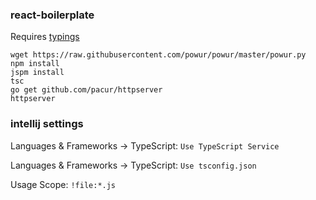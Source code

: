 ### react-boilerplate

Requires [typings](https://github.com/typings/typings)

```
wget https://raw.githubusercontent.com/powur/powur/master/powur.py
npm install
jspm install
tsc
go get github.com/pacur/httpserver
httpserver
```

### intellij settings

Languages & Frameworks -> TypeScript: `Use TypeScript Service`

Languages & Frameworks -> TypeScript: `Use tsconfig.json`

Usage Scope: `!file:*.js`
